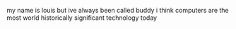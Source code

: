 my name is louis but ive always been called buddy
i think computers are the most world historically significant technology today
